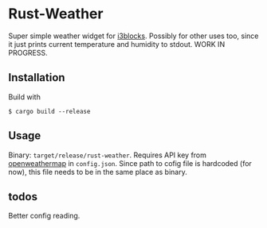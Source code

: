 # Rust-Weather

Super simple weather widget for [i3blocks](https://github.com/vivien/i3blocks). Possibly for other uses too, since it just prints current temperature and humidity to stdout. WORK IN PROGRESS.

## Installation

Build with

```
$ cargo build --release
```

## Usage

Binary: `target/release/rust-weather`. Requires API key from [openweathermap](https://openweathermap.org/) in `config.json`. Since path to cofig file is hardcoded (for now), this file needs to be in the same place as binary.

## todos

Better config reading.